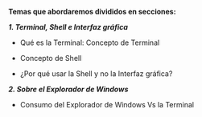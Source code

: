 **Temas que abordaremos divididos en secciones:**

_**1. Terminal, Shell e Interfaz gráfica**_ 

* Qué es la Terminal: Concepto de Terminal

* Concepto de Shell

* ¿Por qué usar la Shell y no la Interfaz gráfica?

_**2. Sobre el Explorador de Windows**_

* Consumo del Explorador de Windows Vs la Terminal
